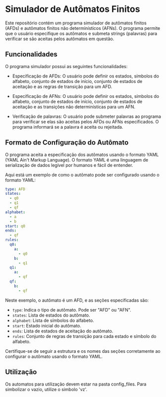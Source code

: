 # Simulador de Autômatos Finitos

Este repositório contém um programa simulador de autômatos finitos (AFDs) e autômatos finitos não determinísticos (AFNs). O programa permite que o usuário especifique os autômatos e submeta strings (palavras) para verificar se são aceitas pelos autômatos em questão.

## Funcionalidades

O programa simulador possui as seguintes funcionalidades:

- Especificação de AFDs: O usuário pode definir os estados, símbolos do alfabeto, conjunto de estados de início, conjunto de estados de aceitação e as regras de transição para um AFD.

- Especificação de AFNs: O usuário pode definir os estados, símbolos do alfabeto, conjunto de estados de início, conjunto de estados de aceitação e as transições não determinísticas para um AFN.

- Verificação de palavras: O usuário pode submeter palavras ao programa para verificar se elas são aceitas pelos AFDs ou AFNs especificados. O programa informará se a palavra é aceita ou rejeitada.

## Formato de Configuração do Autômato

O programa aceita a especificação dos autômatos usando o formato YAML (YAML Ain't Markup Language). O formato YAML é uma linguagem de serialização de dados legível por humanos e fácil de entender.

Aqui está um exemplo de como o autômato pode ser configurado usando o formato YAML:

```yaml
type: AFD
states:
  - q0
  - q1
  - qf
alphabet:
  - a
  - b
start: q0
ends:
  - qf
rules:
  q0:
    a: 
      - q0
    b: 
      - q1
  q1:
    a: 
      - qf
  qf:
    b: 
      - qf
```

Neste exemplo, o autômato é um AFD, e as seções especificadas são:

- `type`: Indica o tipo de autômato. Pode ser "AFD" ou "AFN".
- `states`: Lista de estados do autômato.
- `alphabet`: Lista de símbolos do alfabeto.
- `start`: Estado inicial do autômato.
- `ends`: Lista de estados de aceitação do autômato.
- `rules`: Conjunto de regras de transição para cada estado e símbolo do alfabeto.

Certifique-se de seguir a estrutura e os nomes das seções corretamente ao configurar o autômato usando o formato YAML.

## Utilização

Os automatos para utilização devem estar na pasta config_files.
Para simbolizar o vazio, utilize o simbolo 'vz'.
